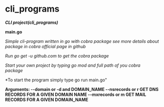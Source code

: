 # cli_programs

***CLI _project_(cli_programs)***

**main.go**

*Simple cli-program written in go with cobra package see more details about package in cobra official page in github*

*Run go get -u github.com to get the cobra package*

*Start your own project by typing go mod and full path of you cobra package*

*To start the program simply type go run main.go"

**Arguments:
    --domain or -d and DOMAIN_NAME
    --nsrecords or r GET DNS RECORDS FOR A GIVEN DOMAIN NAME
    --mxrecords or m GET MAIL RECORDS FOR A GIVEN DOMAIN_NAME**
 
 
